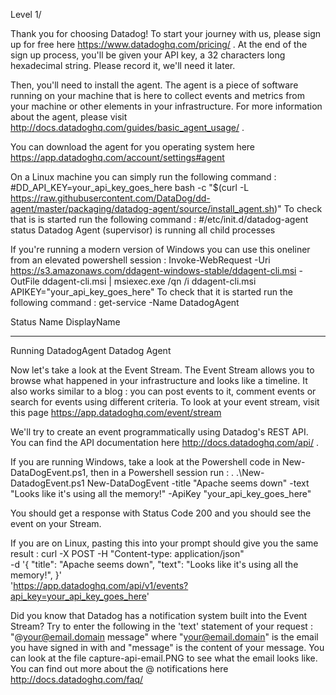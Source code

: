 Level 1/

Thank you for choosing Datadog!
To start your journey with us, please sign up for free here https://www.datadoghq.com/pricing/ .
At the end of the sign up process, you'll be given your API key, a 32 characters long hexadecimal string. Please record it, we'll need it later.

Then, you'll need to install the agent. The agent is a piece of software running on your machine that is here to collect events and metrics from 
your machine or other elements in your infrastructure. For more information about the agent, please visit http://docs.datadoghq.com/guides/basic_agent_usage/ .

You can download the agent for you operating system here https://app.datadoghq.com/account/settings#agent

On a Linux machine you can simply run the following command :
#DD_API_KEY=your_api_key_goes_here bash -c "$(curl -L https://raw.githubusercontent.com/DataDog/dd-agent/master/packaging/datadog-agent/source/install_agent.sh)"
To check that is is started run the following command : 
#/etc/init.d/datadog-agent status
Datadog Agent (supervisor) is running all child processes

If you're running a modern version of Windows you can use this oneliner from an elevated powershell session :
Invoke-WebRequest -Uri https://s3.amazonaws.com/ddagent-windows-stable/ddagent-cli.msi -OutFile ddagent-cli.msi | msiexec.exe /qn /i ddagent-cli.msi APIKEY="your_api_key_goes_here"
To check that it is started run the following command :
get-service -Name DatadogAgent

Status   Name               DisplayName
------   ----               -----------
Running  DatadogAgent       Datadog Agent


Now let's take a look at the Event Stream. 
The Event Stream allows you to browse what happened in your infrastructure and looks like a timeline. It also works similar to a blog : you can post events to it, comment events or search for events using different criteria.
To look at your event stream, visit this page https://app.datadoghq.com/event/stream

We'll try to create an event programmatically using Datadog's REST API. You can find the API documentation here http://docs.datadoghq.com/api/ .

If you are running Windows, take a look at the Powershell code in New-DataDogEvent.ps1, then in a Powershell session run :
. .\New-DatadogEvent.ps1
New-DataDogEvent -title "Apache seems down" -text "Looks like it's using all the memory!" -ApiKey "your_api_key_goes_here"

You should get a response with Status Code 200 and you should see the event on your Stream.

If you are on Linux, pasting this into your prompt should give you the same result : 
curl  -X POST -H "Content-type: application/json" \
-d '{
      "title": "Apache seems down",
      "text": "Looks like it's using all the memory!",
  }' \
'https://app.datadoghq.com/api/v1/events?api_key=your_api_key_goes_here'

Did you know that Datadog has a notification system built into the Event Stream? Try to enter the  following in the 'text' statement of your request :
"@your@email.domain message" 
where "your@email.domain" is the email you have signed in with and "message" is the content of your message.
You can look at the file capture-api-email.PNG to see what the email looks like. 
You can find out more about the @ notifications here http://docs.datadoghq.com/faq/
 





